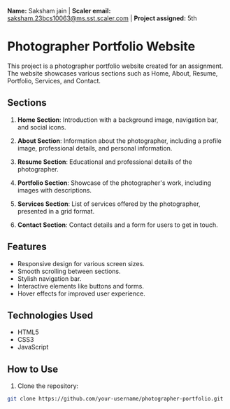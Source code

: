 **Name:** Saksham jain |
**Scaler email:** saksham.23bcs10063@ms.sst.scaler.com |
**Project assigned:** 5th
#
# Photographer Portfolio Website

This project is a photographer portfolio website created for an assignment. The website showcases various sections such as Home, About, Resume, Portfolio, Services, and Contact.

## Sections

1. **Home Section**: Introduction with a background image, navigation bar, and social icons.

2. **About Section**: Information about the photographer, including a profile image, professional details, and personal information.

3. **Resume Section**: Educational and professional details of the photographer.

4. **Portfolio Section**: Showcase of the photographer's work, including images with descriptions.

5. **Services Section**: List of services offered by the photographer, presented in a grid format.

6. **Contact Section**: Contact details and a form for users to get in touch.

## Features
- Responsive design for various screen sizes.
- Smooth scrolling between sections.
- Stylish navigation bar.
- Interactive elements like buttons and forms.
- Hover effects for improved user experience.

## Technologies Used
- HTML5
- CSS3
- JavaScript

## How to Use

1. Clone the repository:

```bash
git clone https://github.com/your-username/photographer-portfolio.git
